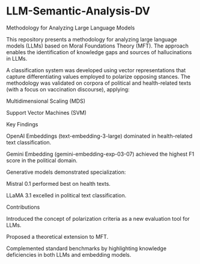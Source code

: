 # LLM-Semantic-Analysis-DV
Methodology for Analyzing Large Language Models

This repository presents a methodology for analyzing large language models (LLMs) based on Moral Foundations Theory (MFT). The approach enables the identification of knowledge gaps and sources of hallucinations in LLMs.

A classification system was developed using vector representations that capture differentiating values employed to polarize opposing stances. The methodology was validated on corpora of political and health-related texts (with a focus on vaccination discourse), applying:

Multidimensional Scaling (MDS)

Support Vector Machines (SVM)

Key Findings

OpenAI Embeddings (text-embedding-3-large) dominated in health-related text classification.

Gemini Embedding (gemini-embedding-exp-03-07) achieved the highest F1 score in the political domain.

Generative models demonstrated specialization:

Mistral 0.1 performed best on health texts.

LLaMA 3.1 excelled in political text classification.

Contributions

Introduced the concept of polarization criteria as a new evaluation tool for LLMs.

Proposed a theoretical extension to MFT.

Complemented standard benchmarks by highlighting knowledge deficiencies in both LLMs and embedding models.
